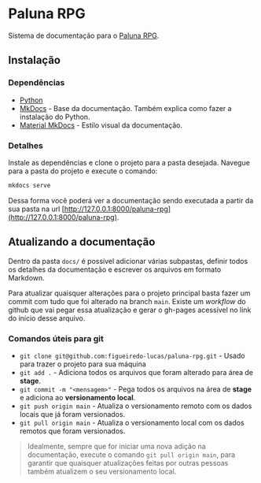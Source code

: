 # Paluna RPG

Sistema de documentação para o [Paluna RPG](https://figueiredo-lucas.github.io/paluna-rpg).

## Instalação

### Dependências

* [Python](https://www.python.org/downloads/)
* [MkDocs](https://www.mkdocs.org/user-guide/installation/) - Base da documentação. Também explica como fazer a instalação do Python.
* [Material MkDocs](https://squidfunk.github.io/mkdocs-material/getting-started/) - Estilo visual da documentação.

### Detalhes

Instale as dependências e clone o projeto para a pasta desejada. Navegue para a pasta do projeto e execute o comando:

```sh
mkdocs serve
```

Dessa forma você poderá ver a documentação sendo executada a partir da sua pasta na url [http://127.0.0.1:8000/paluna-rpg](http://127.0.0.1:8000/paluna-rpg).

## Atualizando a documentação

Dentro da pasta `docs/` é possível adicionar várias subpastas, definir todos os detalhes da documentação e escrever os arquivos em formato Markdown.

Para atualizar quaisquer alterações para o projeto principal basta fazer um commit com tudo que foi alterado na branch `main`. Existe um *workflow* do github que vai pegar essa atualização e gerar o gh-pages acessível no link do início desse arquivo.

### Comandos úteis para git

* `git clone git@github.com:figueiredo-lucas/paluna-rpg.git` - Usado para trazer o projeto para sua máquina
* `git add .` - Adiciona todos os arquivos que foram alterado para área de **stage**.
* `git commit -m "<mensagem>"` - Pega todos os arquivos na área de **stage** e adiciona ao **versionamento local**.
* `git push origin main` - Atualiza o versionamento remoto com os dados locais que já foram versionados.
* `git pull origin main` - Atualiza o versionamento local com os dados remotos que foram versionados.

> Idealmente, sempre que for iniciar uma nova adição na documentação, execute o comando `git pull origin main`, para garantir que quaisquer atualizações feitas por outras pessoas também atualizem o seu versionamento local.
